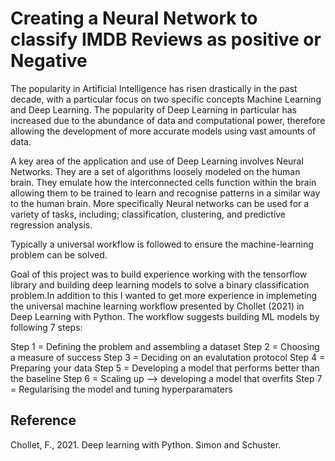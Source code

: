 # Creating a Neural Network to classify IMDB Reviews as positive or Negative

The popularity in Artificial Intelligence has risen drastically in the past decade, with a particular focus on two specific concepts Machine Learning and Deep Learning. The popularity of Deep Learning in particular has increased due to the abundance of data and computational power, therefore allowing the development of more accurate models using vast amounts of data.

A key area of the application and use of Deep Learning involves Neural Networks. They are a set of algorithms loosely modeled on the human brain. They emulate how the interconnected cells function within the brain allowing them to be trained to learn and recognise patterns in a similar way to the human brain. More specifically Neural networks can be used for a variety of tasks, including; classification, clustering, and predictive regression analysis.

Typically a universal workflow is followed to ensure the machine-learning problem can be solved. 

Goal of this project was to build experience working with the tensorflow library and building deep learning models to solve a binary classification problem.In addition to this I wanted to get more experience in implemeting the universal machine learning workflow presented by Chollet (2021) in Deep Learning with Python. The workflow suggests building ML models by following 7 steps:

Step 1 = Defining the problem and assembling a dataset
Step 2 = Choosing a measure of success
Step 3 = Deciding on an evalutation protocol
Step 4 = Preparing your data 
Step 5 = Developing a model that performs better than the baseline
Step 6 = Scaling up --> developing a model that overfits
Step 7 = Regularising the model and tuning hyperparamaters

## Reference
Chollet, F., 2021. Deep learning with Python. Simon and Schuster.
